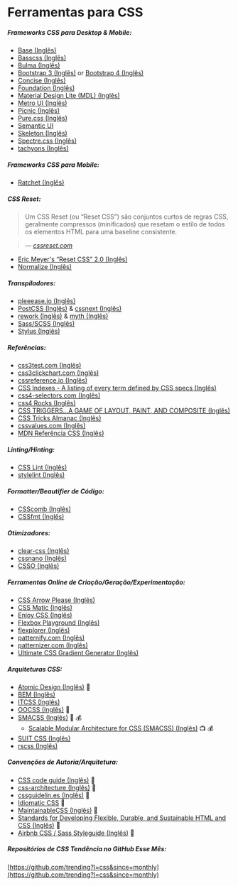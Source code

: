 # Ferramentas para CSS

##### Frameworks CSS para Desktop & Mobile:

* [Base (Inglês)](http://getbase.org/)
* [Basscss (Inglês)](http://basscss.com/)
* [Bulma (Inglês)](http://bulma.io/)
* [Bootstrap 3 (Inglês)](http://getbootstrap.com/components/) or [Bootstrap 4 (Inglês)](https://v4-alpha.getbootstrap.com/)
* [Concise (Inglês)](http://concisecss.com/)
* [Foundation (Inglês)](http://foundation.zurb.com/)
* [Material Design Lite (MDL) (Inglês)](http://www.getmdl.io/index.html)
* [Metro UI (Inglês)](http://metroui.org.ua/)
* [Picnic (Inglês)](http://picnicss.com/)
* [Pure.css (Inglês)](http://purecss.io/)
* [Semantic UI](http://semantic-ui.com/)
* [Skeleton (Inglês)](http://getskeleton.com/)
* [Spectre.css (Inglês)](https://picturepan2.github.io/spectre/)
* [tachyons (Inglês)](https://github.com/tachyons-css/tachyons/)

##### Frameworks CSS para Mobile:

* [Ratchet (Inglês)](http://goratchet.com/)

##### CSS Reset:

> Um CSS Reset (ou “Reset CSS”) são conjuntos curtos de regras CSS, geralmente compressos (minificados) que resetam o estilo de todos os elementos HTML para uma baseline consistente.

><cite>&#8212; [cssreset.com](http://cssreset.com/what-is-a-css-reset/)</cite>

* [Eric Meyer's “Reset CSS” 2.0 (Inglês)](http://meyerweb.com/eric/tools/css/reset/)
* [Normalize (Inglês)](https://necolas.github.io/normalize.css/)

##### Transpiladores:

* [pleeease.io (Inglês)](http://pleeease.io/)
* [PostCSS (Inglês)](https://github.com/postcss/postcss) & [cssnext (Inglês)](http://cssnext.io/)
* [rework (Inglês)](https://github.com/reworkcss/rework) & [myth (Inglês)](http://www.myth.io/)
* [Sass/SCSS (Inglês)](http://sass-lang.com/)
* [Stylus (Inglês)](https://github.com/stylus/stylus)

##### Referências:

* [css3test.com (Inglês)](http://css3test.com/)
* [css3clickchart.com (Inglês)](http://css3clickchart.com/)
* [cssreference.io (Inglês)](http://cssreference.io/)
* [CSS Indexes - A listing of every term defined by CSS specs (Inglês)](https://drafts.csswg.org/indexes/)
* [css4-selectors.com (Inglês)](http://css4-selectors.com/)
* [css4 Rocks (Inglês)](http://css4.rocks/)
* [CSS TRIGGERS...A GAME OF LAYOUT, PAINT, AND COMPOSITE (Inglês)](http://csstriggers.com/)
* [CSS Tricks Almanac (Inglês)](https://css-tricks.com/almanac/)
* [cssvalues.com (Inglês)](http://cssvalues.com/)
* [MDN Referência CSS (Inglês)](https://developer.mozilla.org/pt-BR/docs/Web/CSS/Reference)

##### Linting/Hinting:

* [CSS Lint (Inglês)](http://csslint.net/)
* [stylelint (Inglês)](http://stylelint.io/)

##### Formatter/Beautifier de Código:

* [CSScomb (Inglês)](https://github.com/csscomb/csscomb.js)
* [CSSfmt (Inglês)](https://github.com/morishitter/cssfmt)

##### Otimizadores:

* [clear-css (Inglês)](https://github.com/jakubpawlowicz/clean-css)
* [cssnano (Inglês)](http://cssnano.co/)
* [CSSO (Inglês)](http://css.github.io/csso/)

##### Ferramentas Online de Criação/Geração/Experimentação:

* [CSS Arrow Please (Inglês)](http://cssarrowplease.com/)
* [CSS Matic (Inglês)](http://www.cssmatic.com/)
* [Enjoy CSS (Inglês)](http://enjoycss.com/)
* [Flexbox Playground (Inglês)](https://scotch.io/demos/visual-guide-to-css3-flexbox-flexbox-playground)
* [flexplorer (Inglês)](http://bennettfeely.com/flexplorer/)
* [patternify.com (Inglês)](http://patternify.com)
* [patternizer.com (Inglês)](http://patternizer.com/)
* [Ultimate CSS Gradient Generator (Inglês)](http://www.colorzilla.com/gradient-editor/)

##### Arquiteturas CSS:

* [Atomic Design (Inglês)](http://atomicdesign.bradfrost.com/) :book:
* [BEM (Inglês)](http://getbem.com/introduction/)
* [ITCSS (Inglês)](https://www.xfive.co/blog/itcss-scalable-maintainable-css-architecture/)
* [OOCSS (Inglês)](http://oocss.org/) :book:
* [SMACSS (Inglês)](https://smacss.com/) :book: :moneybag:
  * [Scalable Modular Architecture for CSS (SMACSS) (Inglês)](https://frontendmasters.com/courses/smacss/) :tv: :moneybag:
* [SUIT CSS (Inglês)](http://suitcss.github.io)
* [rscss (Inglês)](http://rscss.io/)

##### Convenções de Autoria/Arquitetura:

* [CSS code guide (Inglês)](http://codeguide.co/#css) :book:
* [css-architecture (Inglês)](https://github.com/jareware/css-architecture) :book:
* [cssguidelin.es (Inglês)](http://cssguidelin.es/) :book:
* [Idiomatic CSS](https://github.com/necolas/idiomatic-css/tree/master/translations/pt-BR) :book:
* [MaintainableCSS (Inglês)](http://maintainablecss.com/) :book:
* [Standards for Developing Flexible, Durable, and Sustainable HTML and CSS (Inglês)](http://mdo.github.io/code-guide/) :book:
* [Airbnb CSS / Sass Styleguide (Inglês)](https://github.com/airbnb/css) :book:

##### Repositórios de CSS Tendência no GitHub Esse Mês:

[https://github.com/trending?l=css&since=monthly](https://github.com/trending?l=css&since=monthly)
